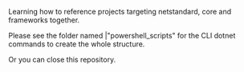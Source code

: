 Learning how to reference projects targeting  netstandard, core and frameworks together.

Please see the folder named |"powershell_scripts" for the CLI dotnet commands to create the whole structure.

Or you can close this repository.

